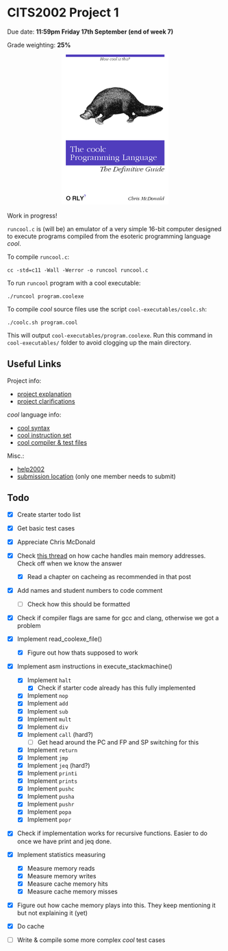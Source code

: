 # CITS2002 Project 1

Due date: **11:59pm Friday 17th September (end of week 7)**

Grade weighting: **25%**

<p align="center">
  <img src="coolbook.png" width="250px" height="350"/>
</p>

Work in progress!

`runcool.c` is (will be) an emulator of a very simple 16-bit computer designed to execute programs compiled from the esoteric programming language *cool*.

To compile `runcool.c`:
```
cc -std=c11 -Wall -Werror -o runcool runcool.c
```

To run `runcool` program with a cool executable:
```
./runcool program.coolexe
```

To compile *cool* source files use the script `cool-executables/coolc.sh`:
```
./coolc.sh program.cool
```

This will output `cool-executables/program.coolexe`.  Run this command in `cool-executables/` folder to avoid clogging up the main directory.

## Useful Links

Project info:
 + [project explanation](http://teaching.csse.uwa.edu.au/units/CITS2002/projects/project1.php)
 + [project clarifications](http://teaching.csse.uwa.edu.au/units/CITS2002/projects/project1-clarifications.php)

*cool* language info:
 + [cool syntax](http://teaching.csse.uwa.edu.au/units/CITS2002/projects/coolsyntax.php)
 + [cool instruction set](http://teaching.csse.uwa.edu.au/units/CITS2002/projects/coolinstructions.php)
 + [cool compiler & test files](https://secure.csse.uwa.edu.au/run/coolc)

Misc.: 
 + [help2002](https://secure.csse.uwa.edu.au/run/help2002)
 + [submission location](https://secure.csse.uwa.edu.au/run/cssubmit) (only one member needs to submit)

## Todo

 + [x] Create starter todo list
 + [x] Get basic test cases
 + [x] Appreciate Chris McDonald
 + [x] Check [this thread](https://secure.csse.uwa.edu.au/run/help2002?p=np&a=262&all=y2) on how cache handles main memory addresses.  Check off when we know the answer
    + [x] Read a chapter on cacheing as recommended in that post
 + [x] Add names and student numbers to code comment
	+ [ ] Check how this should be formatted
 + [x] Check if compiler flags are same for gcc and clang, otherwise we got a problem
 + [x] Implement read_coolexe_file()
     + [x] Figure out how thats supposed to work
 + [x] Implement asm instructions in execute_stackmachine()
	 + [x] Implement `halt`
		+ [x] Check if starter code already has this fully implemented
	 + [x] Implement `nop`
	 + [x] Implement `add`
	 + [x] Implement `sub`
	 + [x] Implement `mult`
	 + [x] Implement `div`
	 + [x] Implement `call` (hard?)
		+ [ ] Get head around the PC and FP and SP switching for this
	 + [x] Implement `return`
	 + [x] Implement `jmp`
	 + [x] Implement `jeq` (hard?)
	 + [x] Implement `printi`
	 + [x] Implement `prints`
	 + [x] Implement `pushc`
	 + [x] Implement `pusha`
	 + [x] Implement `pushr`
	 + [x] Implement `popa`
	 + [x] Implement `popr`
 + [x] Check if implementation works for recursive functions.  Easier to do once we have print and jeq done.
 + [x] Implement statistics measuring
	 + [x] Measure memory reads
	 + [x] Measure memory writes
	 + [x] Measure cache memory hits
	 + [x] Measure cache memory misses
 + [x] Figure out how cache memory plays into this.  They keep mentioning it but not explaining it (yet)
 + [x] Do cache
 + [ ] Write & compile some more complex *cool* test cases
 


